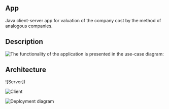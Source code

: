 ## App
Java client-server app for valuation of the company cost by the method of analogous companies.
## Description
![The functionality of the application is presented in the use-case diagram:]()

## Architecture
![Server])

![Client]()

![Deployment diagram]()
